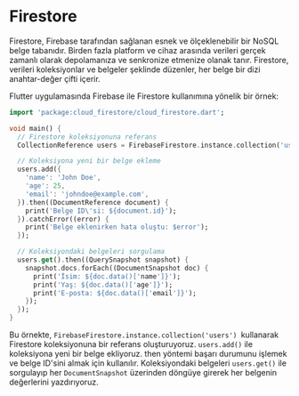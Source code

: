 # Firestore

Firestore, Firebase tarafından sağlanan esnek ve ölçeklenebilir bir NoSQL belge tabanıdır. Birden fazla platform ve cihaz arasında verileri gerçek zamanlı olarak depolamanıza ve senkronize etmenize olanak tanır. Firestore, verileri koleksiyonlar ve belgeler şeklinde düzenler, her belge bir dizi anahtar-değer çifti içerir.

Flutter uygulamasında Firebase ile Firestore kullanımına yönelik bir örnek:
```dart
import 'package:cloud_firestore/cloud_firestore.dart';

void main() {
  // Firestore koleksiyonuna referans
  CollectionReference users = FirebaseFirestore.instance.collection('users');

  // Koleksiyona yeni bir belge ekleme
  users.add({
    'name': 'John Doe',
    'age': 25,
    'email': 'johndoe@example.com',
  }).then((DocumentReference document) {
    print('Belge ID\'si: ${document.id}');
  }).catchError((error) {
    print('Belge eklenirken hata oluştu: $error');
  });

  // Koleksiyondaki belgeleri sorgulama
  users.get().then((QuerySnapshot snapshot) {
    snapshot.docs.forEach((DocumentSnapshot doc) {
      print('İsim: ${doc.data()['name']}');
      print('Yaş: ${doc.data()['age']}');
      print('E-posta: ${doc.data()['email']}');
    });
  });
}
```
Bu örnekte, `FirebaseFirestore.instance.collection('users') `kullanarak Firestore koleksiyonuna bir referans oluşturuyoruz. `users.add()` ile koleksiyona yeni bir belge ekliyoruz. then yöntemi başarı durumunu işlemek ve belge ID'sini almak için kullanılır. Koleksiyondaki belgeleri `users.get()` ile sorgulayıp her `DocumentSnapshot` üzerinden döngüye girerek her belgenin değerlerini yazdırıyoruz.